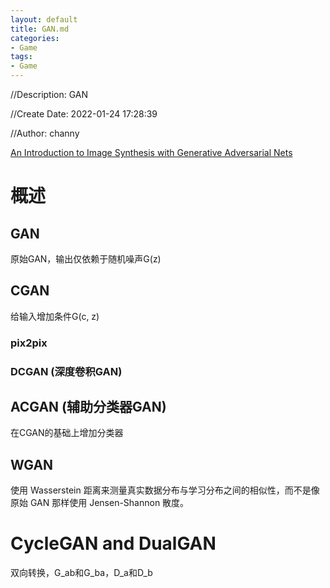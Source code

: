 ```yaml
---
layout: default
title: GAN.md
categories:
- Game
tags:
- Game
---
```

//Description: GAN

//Create Date: 2022-01-24 17:28:39

//Author: channy

[An Introduction to Image Synthesis with Generative Adversarial Nets
](https://arxiv.org/abs/1803.04469)

# 概述 
## GAN
原始GAN，输出仅依赖于随机噪声G(z)

## CGAN
给输入增加条件G(c, z)

### pix2pix
### DCGAN (深度卷积GAN)

## ACGAN (辅助分类器GAN)
在CGAN的基础上增加分类器

## WGAN
使用 Wasserstein 距离来测量真实数据分布与学习分布之间的相似性，而不是像原始 GAN 那样使用 Jensen-Shannon 散度。

# CycleGAN and DualGAN
双向转换，G_ab和G_ba，D_a和D_b